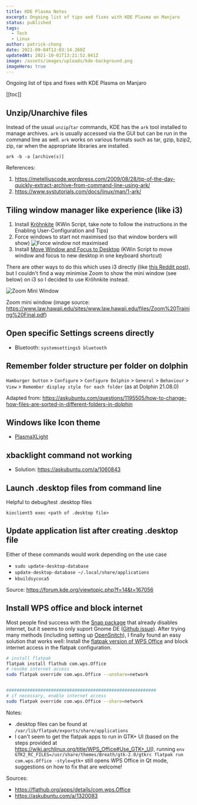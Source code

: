 ```yaml
---
title: KDE Plasma Notes
excerpt: Ongoing list of tips and fixes with KDE Plasma on Manjaro
status: published
tags:
  - Tech
  - Linux
author: patrick-chong
date: 2021-09-04T12:03:14.260Z
updatedAt: 2021-10-01T13:21:52.041Z
image: /assets/images/uploads/kde-background.png
imageHero: true
---
```


Ongoing list of tips and fixes with KDE Plasma on Manjaro

[[toc]]

## Unzip/Unarchive files

Instead of the usual `unzip`/`tar` commands, KDE has the `ark` tool installed to manage archives. `ark` is usually accessed via the GUI but can be run in the command line as well. `ark` works on various formats such as tar, gzip, bzip2, zip, rar when the appropriate libraries are installed.

```shell
ark -b -a [archive(s)]
```

References:

1. https://metelliuscode.wordpress.com/2009/08/28/tip-of-the-day-quickly-extract-archive-from-command-line-using-ark/
2. https://www.systutorials.com/docs/linux/man/1-ark/

## Tiling window manager like experience (like i3)

1. Install [Kröhnkite](https://github.com/esjeon/krohnkite) (KWin Script, take note to follow the instructions in the Enabling User-Configuration and Tips)
2. Force windows to start not maximised (so that window borders will show)
   ![Force window not maximised](/assets/images/uploads/kde-force-not-maximised.png)
3. Install [Move Window and Focus to Desktop](https://www.opencode.net/nightreveller/kwin-move-window-and-focus-to-desktop/-/tree/master/) (KWin Script to move window and focus to new desktop in one keyboard shortcut)

There are other ways to do this which uses i3 directly (like [this Reddit post](https://www.reddit.com/r/unixporn/comments/64mihc/i3_kde_plasma_a_match_made_in_heaven/)), but I couldn't find a way minimise Zoom to show the mini window (see below) on i3 so I decided to use Kröhnkite instead.

![Zoom Mini Window](/assets/images/uploads/zoom-mini-window.jpeg)

Zoom mini window (image source: https://www.law.hawaii.edu/sites/www.law.hawaii.edu/files/Zoom%20Training%20Final.pdf)

## Open specific Settings screens directly

- Bluetooth: `systemsettings5 bluetooth`

## Remember folder structure per folder on dolphin

`Hamburger button` > `Configure` > `Configure Dolphin` > `General` > `Behaviour` > `View` > `Remember display style for each folder` (as at Dolphin 21.08.0)

Adapted from: https://askubuntu.com/questions/1195505/how-to-change-how-files-are-sorted-in-different-folders-in-dolphin

## Windows like Icon theme

- [PlasmaXLight](https://store.kde.org/p/1367155)

## xbacklight command not working

- Solution: https://askubuntu.com/a/1060843

## Launch .desktop files from command line

Helpful to debug/test .desktop files

```shell
kioclient5 exec <path of .desktop file>
```

## Update application list after creating .desktop file

Either of these commands would work depending on the use case

- `sudo update-desktop-database`
- `update-desktop-database ~/.local/share/applications`
- `kbuildsycoca5`

Source: https://forum.kde.org/viewtopic.php?f=14&t=167056

## Install WPS office and block internet

Most people find success with the [Snap package](https://snapcraft.io/wps-2019-snap) that already disables internet, but it seems to only suport Gnome DE ([Github issue](https://github.com/cyrpaut/wps-2019-snap/issues/5)). After trying many methods (including setting up [OpenSnitch](https://github.com/evilsocket/opensnitch)), I finally found an easy solution that works well: Install the [flatpak version of WPS Office](https://flathub.org/apps/details/com.wps.Office) and block internet access in the flatpak configuration.

```bash
# install flatpak
flatpak install flathub com.wps.Office
# revoke internet access
sudo flatpak override com.wps.Office --unshare=network


#########################################################
# if necessary, enable internet access
sudo flatpak override com.wps.Office --share=network
```

Notes:

- .desktop files can be found at `/var/lib/flatpak/exports/share/applications`
- I can't seem to get the flatpak apps to run in GTK+ UI (based on the steps provided at https://wiki.archlinux.org/title/WPS_Office#Use_GTK+_UI), running `env GTK2_RC_FILES=/usr/share/themes/Breath/gtk-2.0/gtkrc flatpak run com.wps.Office -style=gtk+` still opens WPS Office in Qt mode, suggestions on how to fix that are welcome!

Sources:

- https://flathub.org/apps/details/com.wps.Office
- https://askubuntu.com/a/1320083
